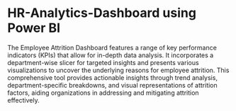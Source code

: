 # HR-Analytics-Dashboard using Power BI
The Employee Attrition Dashboard features a range of key performance indicators (KPIs) that allow for in-depth data analysis. It incorporates a department-wise slicer for targeted insights and presents various visualizations to uncover the underlying reasons for employee attrition. This comprehensive tool provides actionable insights through trend analysis, department-specific breakdowns, and visual representations of attrition factors, aiding organizations in addressing and mitigating attrition effectively.
